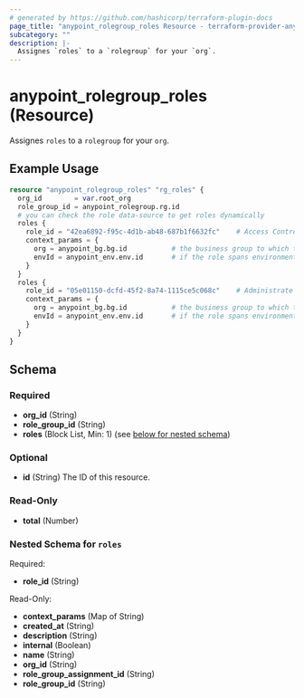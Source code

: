 ```yaml
---
# generated by https://github.com/hashicorp/terraform-plugin-docs
page_title: "anypoint_rolegroup_roles Resource - terraform-provider-anypoint"
subcategory: ""
description: |-
  Assignes `roles` to a `rolegroup` for your `org`.
---
```


# anypoint_rolegroup_roles (Resource)

Assignes `roles` to a `rolegroup` for your `org`.

## Example Usage

```terraform
resource "anypoint_rolegroup_roles" "rg_roles" {
  org_id        = var.root_org
  role_group_id = anypoint_rolegroup.rg.id
  # you can check the role data-source to get roles dynamically
  roles {
    role_id = "42ea6892-f95c-4d1b-ab48-687b1f6632fc"    # Access Controls Admin
    context_params = {
      org = anypoint_bg.bg.id           # the business group to which the role applies
      envId = anypoint_env.env.id       # if the role spans environments, the environment id
    }
  }
  roles {
    role_id = "05e01150-dcfd-45f2-8a74-1115ce5c068c"    # Administrate Flow
    context_params = {
      org = anypoint_bg.bg.id           # the business group to which the role applies
      envId = anypoint_env.env.id       # if the role spans environments, the environment id
    }
  }
}
```

<!-- schema generated by tfplugindocs -->
## Schema

### Required

- **org_id** (String)
- **role_group_id** (String)
- **roles** (Block List, Min: 1) (see [below for nested schema](#nestedblock--roles))

### Optional

- **id** (String) The ID of this resource.

### Read-Only

- **total** (Number)

<a id="nestedblock--roles"></a>
### Nested Schema for `roles`

Required:

- **role_id** (String)

Read-Only:

- **context_params** (Map of String)
- **created_at** (String)
- **description** (String)
- **internal** (Boolean)
- **name** (String)
- **org_id** (String)
- **role_group_assignment_id** (String)
- **role_group_id** (String)


